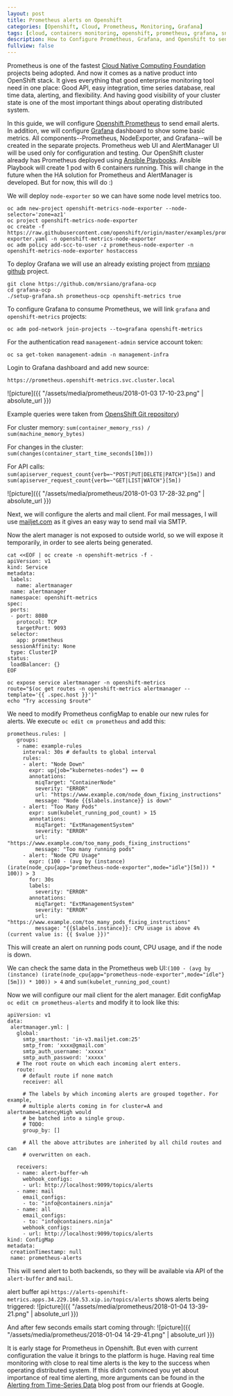 ```yaml
---
layout: post
title: Prometheus alerts on Openshift
categories: [Openshift, Cloud, Prometheus, Monitoring, Grafana]
tags: [cloud, containers monitoring, openshift, prometheus, grafana, snmp]
description: How to Configure Prometheus, Grafana, and Openshift to send alerts when triggered
fullview: false
---
```


Prometheus is one of the fastest [Cloud Native Computing Foundation](https://www.cncf.io/blog/2017/06/28/survey-shows-kubernetes-leading-orchestration-platform/) projects being adopted. And now it comes as a native product into OpenShift stack. It gives everything that good enterprise monitoring tool need in one place: Good API, easy integration, time series database, real time data, alerting, and flexibility. And having good visibility of your cluster state is one of the most important things about operating distributed system. 

In this guide, we will configure [Openshift Prometheus](https://github.com/openshift/prometheus) to send email alerts. In addition, we will configure [Grafana](https://grafana.com/) dashboard to show some basic metrics. All components--Prometheus, NodeExporter, and Grafana--will be created in the separate projects. Prometheus web UI and AlertManager UI will be used only for configuration and testing. Our OpenShift cluster already has Prometheus deployed using [Ansible Playbooks](https://github.com/openshift/openshift-ansible/tree/master/playbooks/openshift-prometheus).
Ansible Playbook will create 1 pod with 6 containers running. This will change in the future when the HA solution for Prometheus and AlertManager is developed. But for now, this will do :)

We will deploy `node-exporter` so we can have some node level metrics too.

```
oc adm new-project openshift-metrics-node-exporter --node-selector='zone=az1'
oc project openshift-metrics-node-exporter
oc create -f https://raw.githubusercontent.com/openshift/origin/master/examples/prometheus/node-exporter.yaml -n openshift-metrics-node-exporter
oc adm policy add-scc-to-user -z prometheus-node-exporter -n openshift-metrics-node-exporter hostaccess
```

To deploy Grafana we will use an already existing project from [mrsiano](https://github.com/mrsiano) [github](https://github.com/mrsiano/grafana-ocp) project. 

```
git clone https://github.com/mrsiano/grafana-ocp
cd grafana-ocp
./setup-grafana.sh prometheus-ocp openshift-metrics true
```

To configure Grafana to consume Prometheus, we will link `grafana` and `openshift-metrics` projects:

```
oc adm pod-network join-projects --to=grafana openshift-metrics
```

For the authentication read `management-admin` service account token:

```
oc sa get-token management-admin -n management-infra
```

Login to Grafana dashboard and add new source:

```
https://prometheus.openshift-metrics.svc.cluster.local
```

![picture]({{ "/assets/media/prometheus/2018-01-03 17-10-23.png" | absolute_url }})

Example queries were taken from [OpensShift Git repository](https://github.com/openshift/origin/tree/master/examples/prometheus))

For cluster memory: `sum(container_memory_rss) / sum(machine_memory_bytes)`

For changes in the cluster: `sum(changes(container_start_time_seconds[10m]))`

For API calls: `sum(apiserver_request_count{verb=~"POST|PUT|DELETE|PATCH"}[5m])` and `sum(apiserver_request_count{verb=~"GET|LIST|WATCH"}[5m])`

![picture]({{ "/assets/media/prometheus/2018-01-03 17-28-32.png" | absolute_url }})

Next, we will configure the alerts and mail client. For mail messages, I will use [mailjet.com](https://app.mailjet.com) as it gives an easy way to send mail via SMTP.

Now the alert manager is not exposed to outside world, so we will expose it temporarily, in order to see alerts being generated.

```
cat <<EOF | oc create -n openshift-metrics -f -
apiVersion: v1
kind: Service
metadata:
 labels:
   name: alertmanager
 name: alertmanager
 namespace: openshift-metrics
spec:
 ports:
 - port: 8080
   protocol: TCP
   targetPort: 9093
 selector:
   app: prometheus
 sessionAffinity: None
 type: ClusterIP
status:
 loadBalancer: {}
EOF
 
oc expose service alertmanager -n openshift-metrics
route="$(oc get routes -n openshift-metrics alertmanager --template='{{ .spec.host }}')"
echo "Try accessing $route"
```

We need to modify Prometheus configMap to enable our new rules for alerts. We execute `oc edit cm prometheus` and add this:
```
prometheus.rules: |
   groups:
   - name: example-rules
     interval: 30s # defaults to global interval
     rules:
     - alert: "Node Down"
       expr: up{job="kubernetes-nodes"} == 0
       annotations:
         miqTarget: "ContainerNode"
         severity: "ERROR"
         url: "https://www.example.com/node_down_fixing_instructions"
         message: "Node {{$labels.instance}} is down"
     - alert: "Too Many Pods"
       expr: sum(kubelet_running_pod_count) > 15
       annotations:
         miqTarget: "ExtManagementSystem"  
         severity: "ERROR"
         url: "https://www.example.com/too_many_pods_fixing_instructions"
         message: "Too many running pods"
     - alert: "Node CPU Usage"
       expr: (100 - (avg by (instance) (irate(node_cpu{app="prometheus-node-exporter",mode="idle"}[5m])) * 100)) > 3
       for: 30s
       labels:
         severity: "ERROR"
       annotations:
         miqTarget: "ExtManagementSystem"
         severity: "ERROR"
         url: "https://www.example.com/too_many_pods_fixing_instructions"
         message: "{{$labels.instance}}: CPU usage is above 4% (current value is: {{ $value }})"
```

This will create an alert on running pods count, CPU usage, and if the node is down.

We can check the same data in the Prometheus web UI:`(100 - (avg by (instance) (irate(node_cpu{app="prometheus-node-exporter",mode="idle"}[5m])) * 100)) > 4` and `sum(kubelet_running_pod_count)`

Now we will configure our mail client for the alert manager.
Edit configMap `oc edit cm prometheus-alerts` and modify it to look like this:

```
apiVersion: v1
data:
 alertmanager.yml: |
   global:
     smtp_smarthost: 'in-v3.mailjet.com:25'
     smtp_from: 'xxxx@gmail.com'
     smtp_auth_username: 'xxxxx'
     smtp_auth_password: 'xxxxx'
   # The root route on which each incoming alert enters.
   route:
     # default route if none match
     receiver: all

     # The labels by which incoming alerts are grouped together. For example,
     # multiple alerts coming in for cluster=A and alertname=LatencyHigh would
     # be batched into a single group.
     # TODO:
     group_by: []

     # All the above attributes are inherited by all child routes and can
     # overwritten on each.

   receivers:
   - name: alert-buffer-wh
     webhook_configs:
     - url: http://localhost:9099/topics/alerts
   - name: mail
     email_configs:
     - to: "info@containers.ninja"
   - name: all
     email_configs:
     - to: "info@containers.ninja"
     webhook_configs:
     - url: http://localhost:9099/topics/alerts
kind: ConfigMap
metadata:
 creationTimestamp: null
 name: prometheus-alerts
```

This will send alert to both backends, so they will be available via API of the `alert-buffer` and `mail`.

alert buffer api `https://alerts-openshift-metrics.apps.34.229.160.53.xip.io/topics/alerts` shows alerts being triggered:
![picture]({{ "/assets/media/prometheus/2018-01-04 13-39-21.png" | absolute_url }})

And after few seconds emails start coming through:
![picture]({{ "/assets/media/prometheus/2018-01-04 14-29-41.png" | absolute_url }})

It is early stage for Prometheus in Openshift. But even with current configuration the value it brings to the platform is huge. Having real time monitoring with close to real time alerts is the key to the success when operating distributed system. If this didn’t convinced you yet about importance of real time alerting, more arguments can be found in the [Alerting from Time-Series Data](https://landing.google.com/sre/book/chapters/practical-alerting.html) blog post from our friends at Google. 